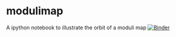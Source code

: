 # modulimap
A ipython notebook to illustrate the orbit of a moduli map
[![Binder](https://mybinder.org/badge_logo.svg)](https://mybinder.org/v2/gh/vantule/modulimap/master)
